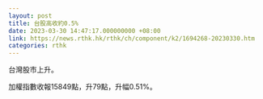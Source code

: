 ```yaml
---
layout: post
title: 台股高收約0.5%
date: 2023-03-30 14:47:17.000000000 +08:00
link: https://news.rthk.hk/rthk/ch/component/k2/1694268-20230330.htm
categories: rthk
---
```


台灣股市上升。

加權指數收報15849點，升79點，升幅0.51%。
